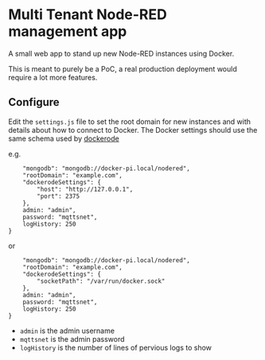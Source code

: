 # Multi Tenant Node-RED management app

A small web app to stand up new Node-RED instances using Docker.

This is meant to purely be a PoC, a real production deployment would require a lot
more features.

## Configure

Edit the `settings.js` file to set the root domain for new instances and with
details about how to connect to Docker. The Docker settings should use the same
schema used by [dockerode](https://www.npmjs.com/package/dockerode)

e.g.

```{
	"mongodb": "mongodb://docker-pi.local/nodered",
	"rootDomain": "example.com",
	"dockerodeSettings": {
		"host": "http://127.0.0.1",
		"port": 2375
	},
	admin: "admin",
	password: "mqttsnet",
	logHistory: 250
}
```

or
```{
	"mongodb": "mongodb://docker-pi.local/nodered",
	"rootDomain": "example.com",
	"dockerodeSettings": {
		"socketPath": "/var/run/docker.sock"
	},
	admin: "admin",
	password: "mqttsnet",
	logHistory: 250
}
```

 - `admin` is the admin username
 - `mqttsnet` is the admin password
 - `logHistory` is the number of lines of pervious logs to show